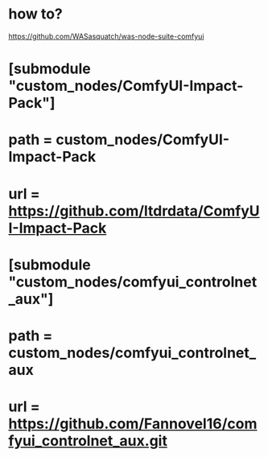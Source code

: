 # how to?

https://github.com/WASasquatch/was-node-suite-comfyui


# [submodule "custom_nodes/ComfyUI-Impact-Pack"]
# 	path = custom_nodes/ComfyUI-Impact-Pack
# 	url = https://github.com/ltdrdata/ComfyUI-Impact-Pack	
# [submodule "custom_nodes/comfyui_controlnet_aux"]
# 	path = custom_nodes/comfyui_controlnet_aux
# 	url = https://github.com/Fannovel16/comfyui_controlnet_aux.git